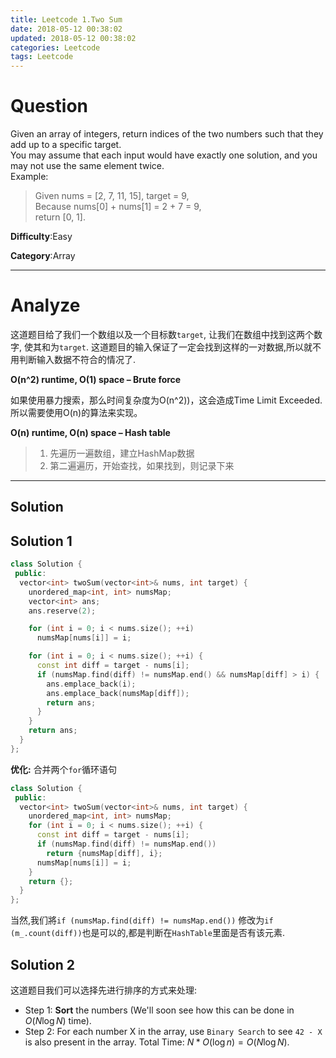 ```yaml
---
title: Leetcode 1.Two Sum
date: 2018-05-12 00:38:02
updated: 2018-05-12 00:38:02
categories: Leetcode
tags: Leetcode
---
```


# Question

Given an array of integers, return indices of the two numbers such that they add up to a specific target.  
You may assume that each input would have exactly one solution, and you may not use the same element twice.  
Example:  
> Given nums = [2, 7, 11, 15], target = 9,  
> Because nums[0] + nums[1] = 2 + 7 = 9,  
> return [0, 1]. 

**Difficulty**:Easy

**Category**:Array

<!-- more -->

****

# Analyze

这道题目给了我们一个数组以及一个目标数`target`, 让我们在数组中找到这两个数字, 使其和为`target`. 这道题目的输入保证了一定会找到这样的一对数据,所以就不用判断输入数据不符合的情况了.

**O(n^2) runtime, O(1) space – Brute force**

如果使用暴力搜索，那么时间复杂度为O(n^2))，这会造成Time Limit Exceeded. 所以需要使用O(n)的算法来实现。  

**O(n) runtime, O(n) space – Hash table**

> 1. 先遍历一遍数组，建立HashMap数据
> 2. 第二遍遍历，开始查找，如果找到，则记录下来

<!--more-->

****

## Solution

## Solution 1

```cpp
class Solution {
 public:
  vector<int> twoSum(vector<int>& nums, int target) {
    unordered_map<int, int> numsMap;
    vector<int> ans;
    ans.reserve(2);

    for (int i = 0; i < nums.size(); ++i)
      numsMap[nums[i]] = i;

    for (int i = 0; i < nums.size(); ++i) {
      const int diff = target - nums[i];
      if (numsMap.find(diff) != numsMap.end() && numsMap[diff] > i) {
        ans.emplace_back(i);
        ans.emplace_back(numsMap[diff]);
        return ans;
      }
    }
    return ans;
  }
};
```

**优化:** 合并两个`for`循环语句

```cpp
class Solution {
 public:
  vector<int> twoSum(vector<int>& nums, int target) {
    unordered_map<int, int> numsMap;
    for (int i = 0; i < nums.size(); ++i) {
      const int diff = target - nums[i];
      if (numsMap.find(diff) != numsMap.end())
        return {numsMap[diff], i};
      numsMap[nums[i]] = i;
    }
    return {};
  }
};
```

当然,我们將`if (numsMap.find(diff) != numsMap.end())` 修改为`if (m_.count(diff))`也是可以的,都是判断在`HashTable`里面是否有该元素.

## Solution 2

这道题目我们可以选择先进行排序的方式来处理:

* Step 1: **Sort** the numbers (We'll soon see how this can be done in $O(N \log N)$ time).
* Step 2: For each number X in the array, use `Binary Search` to see `42 - X` is also present in the array. Total Time: $N * O(\log n) = O(N \log N)$.